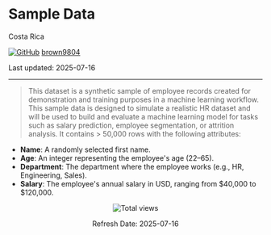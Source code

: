 # Sample Data 

Costa Rica

[![GitHub](https://img.shields.io/badge/--181717?logo=github&logoColor=ffffff)](https://github.com/)
[brown9804](https://github.com/brown9804)

Last updated: 2025-07-16

------------------------------------------

> This dataset is a synthetic sample of employee records created for demonstration and training purposes in a machine learning workflow. This sample data is designed to simulate a
> realistic HR dataset and will be used to build and evaluate a machine learning model for tasks such as salary prediction, employee segmentation, or attrition analysis.
> It contains > 50,000 rows with the following attributes:

- **Name**: A randomly selected first name.
- **Age**: An integer representing the employee's age (22–65).
- **Department**: The department where the employee works (e.g., HR, Engineering, Sales).
- **Salary**: The employee's annual salary in USD, ranging from \$40,000 to \$120,000.

<!-- START BADGE -->
<div align="center">
  <img src="https://img.shields.io/badge/Total%20views-9-limegreen" alt="Total views">
  <p>Refresh Date: 2025-07-16</p>
</div>
<!-- END BADGE -->
